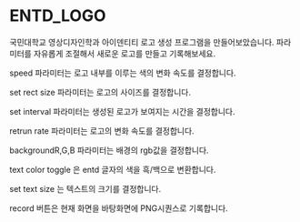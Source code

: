 # ENTD_LOGO
국민대학교 영상디자인학과 아이덴티티 로고 생성 프로그램을 만들어보았습니다. 
파라미터를 자유롭게 조절해서 새로운 로고를 만들고 기록해보세요.

speed 파라미터는 로고 내부를 이루는 색의 변화 속도를 결정합니다.

set rect size 파라미터는 로고의 사이즈를 결정합니다.

set interval 파라미터는 생성된 로고가 보여지는 시간을 결정합니다.

retrun rate 파라미터는 로고의 변화 속도를 결정합니다.

backgroundR,G,B 파라미터는 배경의 rgb값을 결정합니다.

text color toggle 은 entd 글자의 색을 흑/백으로 변환합니다.

set text size 는 텍스트의 크기를 결정합니다.

record 버튼은 현재 화면을 바탕화면에 PNG시퀀스로 기록합니다.

